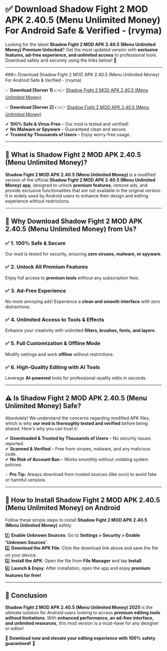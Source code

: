 
# ✅ Download Shadow Fight 2 MOD APK 2.40.5 (Menu Unlimited Money) For Android Safe & Verified -  (rvyma) 

Looking for the latest **Shadow Fight 2 MOD APK 2.40.5 (Menu Unlimited Money) Premium Unlocked**? Get the most updated version with **exclusive features, ad-free experience, and unlimited access** to professional tools. Download safely and securely using the links below! 🚀  

---

###🔥 Download Shadow Fight 2 MOD APK 2.40.5 (Menu Unlimited Money) For Android Safe & Verified -  (rvyma)  

✅ **Download [Server 1]** 👉👉 [Shadow Fight 2 MOD APK 2.40.5 (Menu Unlimited Money) ](https://apkcomod.com?title=Shadow_Fight_2_MOD_APK_2.40.5_(Menu_Unlimited_Money))  

✅ **Download [Server 2]** 👉👉 [Shadow Fight 2 MOD APK 2.40.5 (Menu Unlimited Money) ](https://apkcomod.com?title=Shadow_Fight_2_MOD_APK_2.40.5_(Menu_Unlimited_Money))  

✔ **100% Safe & Virus-Free** – Our mod is tested and verified!  
✔ **No Malware or Spyware** – Guaranteed clean and secure.  
✔ **Trusted by Thousands of Users** – Enjoy worry-free usage.  

---

## 📌 What is Shadow Fight 2 MOD APK 2.40.5 (Menu Unlimited Money)?  

**Shadow Fight 2 MOD APK 2.40.5 (Menu Unlimited Money)** is a modified version of the official **Shadow Fight 2 MOD APK 2.40.5 (Menu Unlimited Money) app**, designed to unlock **premium features**, remove ads, and provide exclusive functionalities that are not available in the original version. It is widely used by Android users to enhance their design and editing experience without restrictions.  

---

## 🌟 Why Download Shadow Fight 2 MOD APK 2.40.5 (Menu Unlimited Money) from Us?  

### ✅ 1. 100% Safe & Secure  
Our mod is tested for security, ensuring **zero viruses, malware, or spyware**.  

### ✅ 2. Unlock All Premium Features  
Enjoy full access to **premium tools** without any subscription fees.  

### ✅ 3. Ad-Free Experience  
No more annoying ads! Experience a **clean and smooth interface** with zero distractions.  

### ✅ 4. Unlimited Access to Tools & Effects  
Enhance your creativity with unlimited **filters, brushes, fonts, and layers**.  

### ✅ 5. Full Customization & Offline Mode  
Modify settings and work **offline** without restrictions.  

### ✅ 6. High-Quality Editing with AI Tools  
Leverage **AI-powered** tools for professional-quality edits in seconds.  

---

## ⚠️ Is Shadow Fight 2 MOD APK 2.40.5 (Menu Unlimited Money) Safe?  

Absolutely! We understand the concerns regarding modified APK files, which is why **our mod is thoroughly tested and verified** before being shared. Here's why you can trust it:  

✔ **Downloaded & Trusted by Thousands of Users** – No security issues reported.  
✔ **Scanned & Verified** – Free from viruses, malware, and any malicious code.  
✔ **No Risk of Account Ban** – Works smoothly without violating system policies.  

💡 **Pro Tip:** Always download from trusted sources (like ours) to avoid fake or harmful versions.  

---

## 📲 How to Install Shadow Fight 2 MOD APK 2.40.5 (Menu Unlimited Money) on Android  

Follow these simple steps to install **Shadow Fight 2 MOD APK 2.40.5 (Menu Unlimited Money)** safely:  

1️⃣ **Enable Unknown Sources**: Go to **Settings > Security > Enable 'Unknown Sources'**.  
2️⃣ **Download the APK File**: Click the download link above and save the file on your device.  
3️⃣ **Install the APK**: Open the file from **File Manager** and tap **Install**.  
4️⃣ **Launch & Enjoy**: After installation, open the app and enjoy **premium features for free!**  

---

## 🚀 Conclusion  

**Shadow Fight 2 MOD APK 2.40.5 (Menu Unlimited Money) 2025** is the ultimate solution for Android users looking to access **premium editing tools without limitations**. With **enhanced performance, an ad-free interface, and unlimited resources**, this mod version is a must-have for any designer or editor!  

🔻 **Download now and elevate your editing experience with 100% safety guaranteed!** 🔻  
